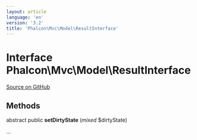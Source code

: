```yaml
---
layout: article
language: 'en'
version: '3.2'
title: 'Phalcon\Mvc\Model\ResultInterface'
---
```

# Interface **Phalcon\Mvc\Model\ResultInterface**

<a href="https://github.com/phalcon/cphalcon/tree/v3.2.0/phalcon/mvc/model/resultinterface.zep" class="btn btn-default btn-sm">Source on GitHub</a>

## Methods
abstract public  **setDirtyState** (*mixed* $dirtyState)

...


